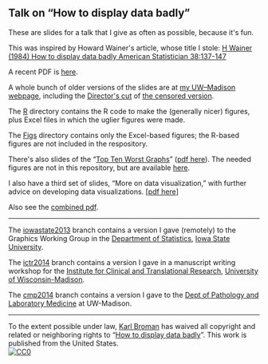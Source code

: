 ## Talk on &ldquo;How to display data badly&rdquo;


These are slides for a talk that I give as often as possible, because
it's fun.

This was inspired by Howard Wainer's article, whose title I stole:
[H Wainer (1984) How to display data badly American Statistician
38:137-147](http://www.rci.rutgers.edu/~roos/Courses/grstat502/wainer.pdf)


A recent PDF is
[here](http://www.biostat.wisc.edu/~kbroman/presentations/graphs2013.pdf).

A whole bunch of older versions of the slides are at
[my UW&ndash;Madison webpage](http://www.biostat.wisc.edu/~kbroman/presentations/]),
including the
[Director's cut](http://www.biostat.wisc.edu/~kbroman/presentations/graphs_mac.ppt)
of
[the censored version](http://kbroman.wordpress.com/2012/11/21/the-hopkins-sph-logo-part-2/).

The [R](https://github.com/kbroman/Talk_Graphs/tree/master/R)
directory contains the R code to make the (generally nicer) figures,
plus Excel files in which the uglier figures were made.

The [Figs](https://github.com/kbroman/Talk_Graphs/tree/master/Figs)
directory contains only the Excel-based figures; the R-based figures
are not included in the respository.

There's also slides of the
&ldquo;[Top Ten Worst Graphs](http://www.biostat.wisc.edu/~kbroman/topten_worstgraphs)&rdquo;
([pdf here](http://www.biostat.wisc.edu/~kbroman/presentations/topten.pdf)).
The needed figures are not in this repository, but are available
[here](http://www.biostat.wisc.edu/~kbroman/topten_worstgraphs/TopTenWorstGraphs.zip).

I also have a third set of slides, &ldquo;More on data visualization,&rdquo;
with further advice on developing data visualizations. [[pdf here](http://www.biostat.wisc.edu/~kbroman/presentations/more_on_graphs.pdf)]

Also see the [combined pdf](http://www.biostat.wisc.edu/~kbroman/presentations/graphs_combined.pdf).

---

The
[iowastate2013](https://github.com/kbroman/Talk_Graphs/tree/iowastate2013)
branch contains a version I gave (remotely) to the Graphics Working
Group in the [Department of Statistics](http://www.stat.iastate.edu/),
[Iowa State University](http://www.iastate.edu/).

The [ictr2014](https://github.com/kbroman/Talk_Graphs/tree/ictr2014)
branch contains a version I gave in a manuscript writing workshop for
the
[Institute for Clinical and Translational Research](http://ictr.wisc.edu/),
[University of Wisconsin-Madison](http://www.wisc.edu).

The [cmp2014](https://github.com/kbroman/Talk_Graphs/tree/cmp2014)
branch contains a version I gave to the
[Dept of Pathology and Laboratory Medicine](http://www.pathology.wisc.edu/)
at UW-Madison.

---

To the extent possible under law,
[Karl Broman](http://github.com/kbroman)
has waived all copyright and related or neighboring rights to
&ldquo;[How to display data badly](http://github.com/kbroman/Talk_Graphs)&rdquo;.
This work is published from the United States.
<br/>
[![CC0](http://i.creativecommons.org/p/zero/1.0/88x31.png)](http://creativecommons.org/publicdomain/zero/1.0/)

